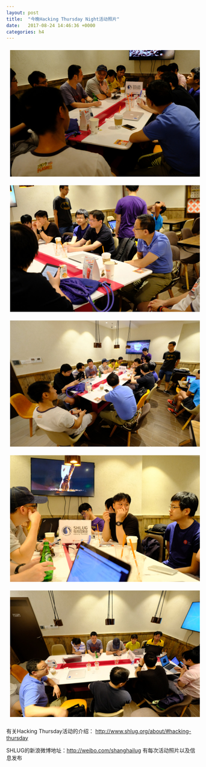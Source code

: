 ```yaml
---
layout: post
title:  "今晚Hacking Thursday Night活动照片"
date:   2017-08-24 14:46:36 +0000
categories: h4
---
```


[<img style='margin:10px;' src='https://raw.githubusercontent.com/shanghailug/res2017/master/h824.h4/h824_2024_4600+08.1920p.jpg'>](https://raw.githubusercontent.com/shanghailug/res2017/master/h824.h4/h824_2024_4600+08.JPG)
[<img style='margin:10px;' src='https://raw.githubusercontent.com/shanghailug/res2017/master/h824.h4/h824_2025_1700+08.1920p.jpg'>](https://raw.githubusercontent.com/shanghailug/res2017/master/h824.h4/h824_2025_1700+08.JPG)
[<img style='margin:10px;' src='https://raw.githubusercontent.com/shanghailug/res2017/master/h824.h4/h824_2025_4500+08.1920p.jpg'>](https://raw.githubusercontent.com/shanghailug/res2017/master/h824.h4/h824_2025_4500+08.JPG)
[<img style='margin:10px;' src='https://raw.githubusercontent.com/shanghailug/res2017/master/h824.h4/h824_2033_4200+08.1920p.jpg'>](https://raw.githubusercontent.com/shanghailug/res2017/master/h824.h4/h824_2033_4200+08.JPG)
[<img style='margin:10px;' src='https://raw.githubusercontent.com/shanghailug/res2017/master/h824.h4/h824_2048_0000+08.1920p.jpg'>](https://raw.githubusercontent.com/shanghailug/res2017/master/h824.h4/h824_2048_0000+08.JPG)

有关Hacking Thursday活动的介绍：
http://www.shlug.org/about/#hacking-thursday

SHLUG的新浪微博地址：http://weibo.com/shanghailug 有每次活动照片以及信息发布


